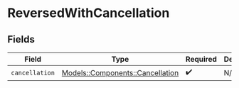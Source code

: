 # ReversedWithCancellation


## Fields

| Field                                                                   | Type                                                                    | Required                                                                | Description                                                             |
| ----------------------------------------------------------------------- | ----------------------------------------------------------------------- | ----------------------------------------------------------------------- | ----------------------------------------------------------------------- |
| `cancellation`                                                          | [Models::Components::Cancellation](../../models/shared/cancellation.md) | :heavy_check_mark:                                                      | N/A                                                                     |